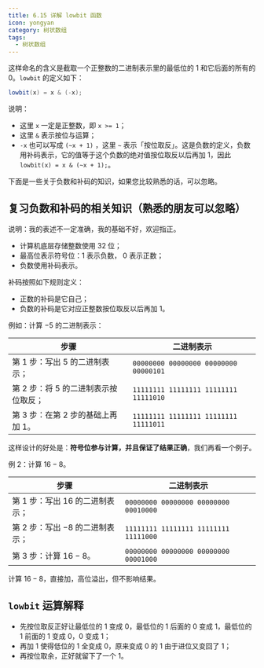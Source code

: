 ```yaml
---
title: 6.15 详解 lowbit 函数
icon: yongyan
category: 树状数组
tags:
  - 树状数组
---
```


这样命名的含义是截取一个正整数的二进制表示里的最低位的 $1$ 和它后面的所有的 $0$。`lowbit` 的定义如下：

```java
lowbit(x) = x & (-x);
```

说明：

- 这里 `x` 一定是正整数，即 `x >= 1`；
- 这里 `&` 表示按位与运算；
- `-x` 也可以写成 `(~x + 1)` ，这里 `~` 表示「按位取反」。这是负数的定义，负数用补码表示，它的值等于这个负数的绝对值按位取反以后再加 $1$，因此 `lowbit(x) = x & (~x + 1);`。

下面是一些关于负数和补码的知识，如果您比较熟悉的话，可以忽略。

## 复习负数和补码的相关知识（熟悉的朋友可以忽略）

说明：我的表述不一定准确，我的基础不好，欢迎指正。

- 计算机底层存储整数使用 32 位；
- 最高位表示符号位：1 表示负数， 0 表示正数；
- 负数使用补码表示。

补码按照如下规则定义：

- 正数的补码是它自己；
- 负数的补码是它对应正整数按位取反以后再加 1。

例如：计算 $-5$ 的二进制表示：

| 步骤                                   | 二进制表示                            |
| -------------------------------------- | ------------------------------------- |
| 第 1 步：写出 $5$ 的二进制表示；       | `00000000 00000000 00000000 00000101` |
| 第 2 步：将 $5$ 的二进制表示按位取反； | `11111111 11111111 11111111 11111010` |
| 第 3 步：在第 2 步的基础上再加 $1$。   | `11111111 11111111 11111111 11111011` |

这样设计的好处是：**符号位参与计算，并且保证了结果正确**，我们再看一个例子。

例 2：计算 $16 - 8$。

| 步骤                              | 二进制表示                            |
| --------------------------------- | ------------------------------------- |
| 第 1 步：写出 $16$ 的二进制表示； | `00000000 00000000 00000000 00010000` |
| 第 2 步：写出 $-8$ 的二进制表示； | `11111111 11111111 11111111 11111000` |
| 第 3 步：计算 $16 - 8$。          | `00000000 00000000 00000000 00001000` |

计算 $16 - 8$，直接加，高位溢出，但不影响结果。

## `lowbit` 运算解释

- 先按位取反正好让最低位的 $1$ 变成 $0$，最低位的 $1$ 后面的 $0$ 变成 $1$，最低位的 $1$ 前面的 $1$ 变成 $0$，$0$ 变成 $1$；
- 再加 $1$ 使得低位的 $1$ 全变成 $0$，原来变成 $0$ 的 $1$ 由于进位又变回了 $1$；
- 再按位取余，正好就留下了一个 $1$。
